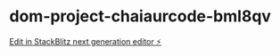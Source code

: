 # dom-project-chaiaurcode-bml8qv

[Edit in StackBlitz next generation editor ⚡️](https://stackblitz.com/~/github.com/Krn-007/dom-project-chaiaurcode-bml8qv)